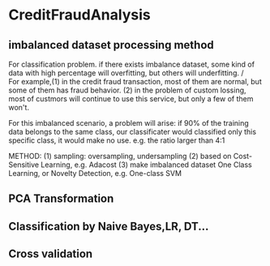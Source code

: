 # CreditFraudAnalysis
## imbalanced dataset processing method
For classification problem. if there exists imbalance dataset, some kind of data with high percentage will overfitting, but others will underfitting. /<br>
    For example,(1) in the credit fraud transaction, most of them are normal, but some of them has fraud behavior.
            (2) in the problem of custom lossing, most of custmors will continue to use this service, but only a few of them won't.

For this imbalanced scenario,  a problem will arise: if 90% of the training data belongs to the same class, our classificater would classified only this specific class, it would make no use. e.g. the ratio larger than 4:1

METHOD:
(1) sampling: oversampling, undersampling
(2) based on Cost-Sensitive Learning, e.g. Adacost
(3) make imbalanced dataset One Class Learning, or Novelty Detection, e.g. One-class SVM

## PCA  Transformation
## Classification by Naive Bayes,LR, DT...
## Cross validation

